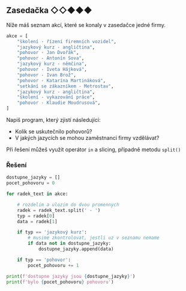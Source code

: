 ## Zasedačka ◇◇◆◆◆

Níže máš seznam akcí, které se konaly v zasedačce jedné firmy.

```python
akce = [
    "školení - řízení firemních vozidel",
    "jazykový kurz - angličtina",
    "pohovor - Jan Dvořák",
    "pohovor - Antonín Sova",
    "jazykový kurz - němčina",
    "pohovor - Iveta Hájková",
    "pohovor - Ivan Brož",
    "pohovor - Katarína Martináková",
    "setkání se zákazníkem - Metrostav",
    "jazykový kurz - angličtina",
    "školení - vykazování práce",
    "pohovor - Klaudie Moudrusová",
]
```

Napiš program, který zjistí následující:

- Kolik se uskutečnilo pohovorů?
- V jakých jazycích se mohou zaměstnanci firmy vzdělávat?

Při řešení můžeš využít operátor `in` a slicing, případně metodu `split()`

### Řešení

```python
dostupne_jazyky = []
pocet_pohovoru = 0

for radek_text in akce:

    # rozdelim a ulozim do dvou promennych
    radek = radek_text.split(' - ')
    typ = radek[0]
    data = radek[1]

    if typ == 'jazykový kurz':
        # musime zkontrolovat, jestli uz v seznamu nemame
        if data not in dostupne_jazyky:
            dostupne_jazyky.append(data)

    if typ == 'pohovor':
        pocet_pohovoru += 1

print(f'dostupne jazyky jsou {dostupne_jazyky}')
print(f'bylo {pocet_pohovoru} pohovoru')
```